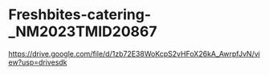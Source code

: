 # Freshbites-catering-_NM2023TMID20867
https://drive.google.com/file/d/1zb72E38WoKcpS2vHFoX26kA_AwrpfJvN/view?usp=drivesdk
